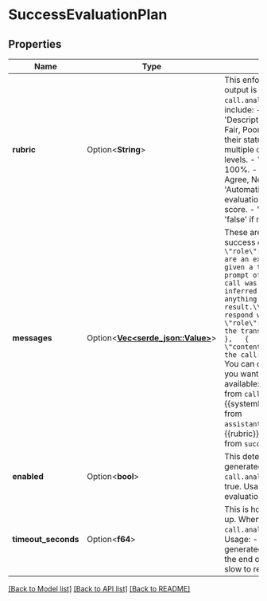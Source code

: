 # SuccessEvaluationPlan

## Properties

Name | Type | Description | Notes
------------ | ------------- | ------------- | -------------
**rubric** | Option<**String**> | This enforces the rubric of the evaluation. The output is stored in `call.analysis.successEvaluation`.  Options include: - 'NumericScale': A scale of 1 to 10. - 'DescriptiveScale': A scale of Excellent, Good, Fair, Poor. - 'Checklist': A checklist of criteria and their status. - 'Matrix': A grid that evaluates multiple criteria across different performance levels. - 'PercentageScale': A scale of 0% to 100%. - 'LikertScale': A scale of Strongly Agree, Agree, Neutral, Disagree, Strongly Disagree. - 'AutomaticRubric': Automatically break down evaluation into several criteria, each with its own score. - 'PassFail': A simple 'true' if call passed, 'false' if not.  Default is 'PassFail'. | [optional]
**messages** | Option<[**Vec<serde_json::Value>**](serde_json::Value.md)> | These are the messages used to generate the success evaluation.  @default: ``` [   {     \"role\": \"system\",     \"content\": \"You are an expert call evaluator. You will be given a transcript of a call and the system prompt of the AI participant. Determine if the call was successful based on the objectives inferred from the system prompt. DO NOT return anything except the result.\\n\\nRubric:\\\\n{{rubric}}\\n\\nOnly respond with the result.\"   },   {     \"role\": \"user\",     \"content\": \"Here is the transcript:\\n\\n{{transcript}}\\n\\n\"   },   {     \"role\": \"user\",     \"content\": \"Here was the system prompt of the call:\\n\\n{{systemPrompt}}\\n\\n\"   } ]```  You can customize by providing any messages you want.  Here are the template variables available: - {{transcript}}: the transcript of the call from `call.artifact.transcript`- {{systemPrompt}}: the system prompt of the call from `assistant.model.messages[type=system].content`- {{rubric}}: the rubric of the success evaluation from `successEvaluationPlan.rubric` | [optional]
**enabled** | Option<**bool**> | This determines whether a success evaluation is generated and stored in `call.analysis.successEvaluation`. Defaults to true.  Usage: - If you want to disable the success evaluation, set this to false.  @default true | [optional]
**timeout_seconds** | Option<**f64**> | This is how long the request is tried before giving up. When request times out, `call.analysis.successEvaluation` will be empty.  Usage: - To guarantee the success evaluation is generated, set this value high. Note, this will delay the end of call report in cases where model is slow to respond.  @default 5 seconds | [optional]

[[Back to Model list]](../README.md#documentation-for-models) [[Back to API list]](../README.md#documentation-for-api-endpoints) [[Back to README]](../README.md)



